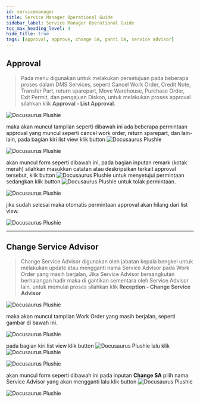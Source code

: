 ```yaml
---
id: servicemanager
title: Service Manager Operational Guide
sidebar_label: Service Manager Operational Guide
toc_max_heading_level: 4
hide_title: true
tags: [approval, approve, change SA, ganti SA, service advisor]
---
```


## **Approval**

> Pada menu digunakan untuk melakukan persetujuan pada beberapa proses dalam DMS Services, seperti Cancel Work Order, Credit Note, Transfer Part, return sparepart, Move Warehouse, Purchase Order, Exit Permit, dan pengajuan Diskon, untuk melakukan proses approval silahkan klik **Approval - List Approval**.

![Docusaurus Plushie](/img/sm-og/approval/1.png)

maka akan muncul tampilan seperti dibawah ini ada beberapa permintaan approval yang muncul seperti cancel work order, return sparepart, dan lain-lain, pada bagian kiri list view klik button ![Docusaurus Plushie](/img/sm-og/approval/tigatitik.png)

![Docusaurus Plushie](/img/sm-og/approval/2.png)

akan muncul form seperti dibawah ini, pada bagian inputan remark (kotak merah) silahkan masukkan catatan atau deskripsikan terkait approval tersebut, klik button ![Docusaurus Plushie](/img/sm-og/approval/approve.png) untuk menyetujui permintaan sedangkan klik button ![Docusaurus Plushie](/img/sm-og/approval/reject.png) untuk tolak permintaan.

![Docusaurus Plushie](/img/sm-og/approval/3.png)

jika sudah selesai maka otomatis permintaan approval akan hilang dari list view.

![Docusaurus Plushie](/img/sm-og/approval/4.png)

---

## **Change Service Advisor**

> Change Service Advisor digunakan oleh jabatan kepala bengkel untuk melakukan update atau mengganti nama Service Advisor pada Work Order yang masih berjalan, Jika Service Advisor bersangkutan berhalangan hadir maka di gantikan sementara oleh Service Advisor lain. untuk memulai proses silahkan klik **Reception - Change Service Advisor**

![Docusaurus Plushie](/img/sm-og/change-sa/1.png)

maka akan muncul tampilan Work Order yang masih berjalan, seperti gambar di bawah ini.

![Docusaurus Plushie](/img/sm-og/change-sa/2.png)

pada bagian kiri list view klik button ![Docusaurus Plushie](/img/sm-og/change-sa/tigatitik.png) lalu klik ![Docusaurus Plushie](/img/sm-og/change-sa/changesa.png)

![Docusaurus Plushie](/img/sm-og/change-sa/3.png)

akan muncul form seperti dibawah ini pada inputan **Change SA** pilih nama Service Advisor yang akan mengganti lalu klik button ![Docusaurus Plushie](/img/sm-og/change-sa/save.png)

![Docusaurus Plushie](/img/sm-og/change-sa/4.png)
